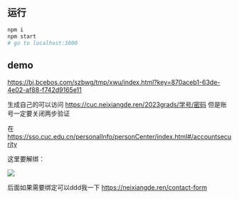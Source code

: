 ## 运行

```sh
npm i
npm start
# go to localhost:3000
```

## demo

https://bj.bcebos.com/szbwg/tmp/xwu/index.html?key=870aceb1-63de-4e02-af88-f742d9165e11

生成自己的可以访问 https://cuc.neixiangde.ren/2023grads/学号/密码 但是账号一定要关闭两步验证

在 https://sso.cuc.edu.cn/personalInfo/personCenter/index.html#/accountsecurity 

这里要解绑：

![](https://bj.bcebos.com/szbwg/tmp/chrome_ZawnAv53eE.png)

后面如果需要绑定可以ddd我一下 https://neixiangde.ren/contact-form


